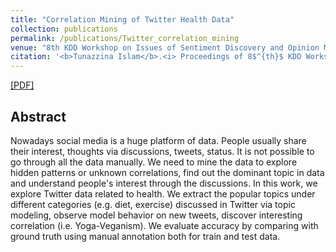 ```yaml
---
title: "Correlation Mining of Twitter Health Data"
collection: publications
permalink: /publications/Twitter_correlation_mining
venue: "8th KDD Workshop on Issues of Sentiment Discovery and Opinion Mining (WISDOM) @KDD 2019"
citation: '<b>Tunazzina Islam</b>.<i> Proceedings of 8$^{th}$ KDD Workshop on Issues of Sentiment Discovery and Opinion Mining (WISDOM@KDD'19)(to appear)</i>'
---
```

[[PDF]](https://tunazislam.github.io/files/Twitter_correlation_mining.pdf)



## Abstract
Nowadays social media is a huge platform of data. People usually share their interest, thoughts via discussions, tweets, status. It is not possible to go through all the data manually. We need to mine the data to explore hidden patterns or unknown correlations, find out the dominant topic in data and understand people's interest through the discussions. In this work, we explore Twitter data related to health. We extract the popular topics under different categories (e.g. diet, exercise) discussed in Twitter via topic modeling, observe model behavior on new tweets, discover interesting correlation (i.e. Yoga-Veganism). We evaluate accuracy by comparing with ground truth using manual annotation both for train and test data.

